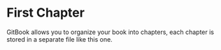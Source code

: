 # First Chapter

GitBook allows you to organize your book into chapters, each chapter is stored in a separate file like this one.

[](codepen://anon/WGErgO?height=800&theme=0)